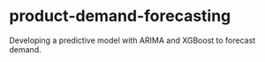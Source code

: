 # product-demand-forecasting
Developing a predictive model with ARIMA and XGBoost to forecast demand.
